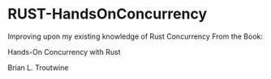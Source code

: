 # RUST-HandsOnConcurrency
Improving upon my existing knowledge of Rust Concurrency
From the Book:

Hands-On Concurrency
with Rust

Brian L. Troutwine
